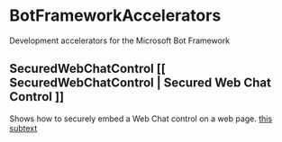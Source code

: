 # BotFrameworkAccelerators
Development accelerators for the Microsoft Bot Framework
## SecuredWebChatControl [[ SecuredWebChatControl | Secured Web Chat Control ]]
Shows how to securely embed a Web Chat control on a web page. [this subtext](SecuredWebChatControl/README.md)
